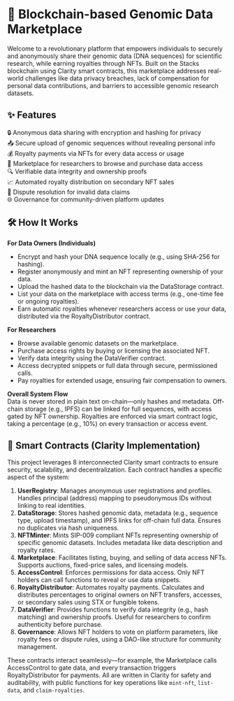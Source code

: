 # 🧬 Blockchain-based Genomic Data Marketplace

Welcome to a revolutionary platform that empowers individuals to securely and anonymously share their genomic data (DNA sequences) for scientific research, while earning royalties through NFTs. Built on the Stacks blockchain using Clarity smart contracts, this marketplace addresses real-world challenges like data privacy breaches, lack of compensation for personal data contributions, and barriers to accessible genomic research datasets.

## ✨ Features

🔒 Anonymous data sharing with encryption and hashing for privacy  
📤 Secure upload of genomic sequences without revealing personal info  
💰 Royalty payments via NFTs for every data access or usage  
🛒 Marketplace for researchers to browse and purchase data access  
🔍 Verifiable data integrity and ownership proofs  
📈 Automated royalty distribution on secondary NFT sales  
🚫 Dispute resolution for invalid data claims  
🌐 Governance for community-driven platform updates  

## 🛠 How It Works

**For Data Owners (Individuals)**  
- Encrypt and hash your DNA sequence locally (e.g., using SHA-256 for hashing).  
- Register anonymously and mint an NFT representing ownership of your data.  
- Upload the hashed data to the blockchain via the DataStorage contract.  
- List your data on the marketplace with access terms (e.g., one-time fee or ongoing royalties).  
- Earn automatic royalties whenever researchers access or use your data, distributed via the RoyaltyDistributor contract.  

**For Researchers**  
- Browse available genomic datasets on the marketplace.  
- Purchase access rights by buying or licensing the associated NFT.  
- Verify data integrity using the DataVerifier contract.  
- Access decrypted snippets or full data through secure, permissioned calls.  
- Pay royalties for extended usage, ensuring fair compensation to owners.  

**Overall System Flow**  
Data is never stored in plain text on-chain—only hashes and metadata. Off-chain storage (e.g., IPFS) can be linked for full sequences, with access gated by NFT ownership. Royalties are enforced via smart contract logic, taking a percentage (e.g., 10%) on every transaction or access event.

## 📜 Smart Contracts (Clarity Implementation)

This project leverages 8 interconnected Clarity smart contracts to ensure security, scalability, and decentralization. Each contract handles a specific aspect of the system:

1. **UserRegistry**: Manages anonymous user registrations and profiles. Handles principal (address) mapping to pseudonymous IDs without linking to real identities.  
2. **DataStorage**: Stores hashed genomic data, metadata (e.g., sequence type, upload timestamp), and IPFS links for off-chain full data. Ensures no duplicates via hash uniqueness.  
3. **NFTMinter**: Mints SIP-009 compliant NFTs representing ownership of specific genomic datasets. Includes metadata like data description and royalty rates.  
4. **Marketplace**: Facilitates listing, buying, and selling of data access NFTs. Supports auctions, fixed-price sales, and licensing models.  
5. **AccessControl**: Enforces permissions for data access. Only NFT holders can call functions to reveal or use data snippets.  
6. **RoyaltyDistributor**: Automates royalty payments. Calculates and distributes percentages to original owners on NFT transfers, accesses, or secondary sales using STX or fungible tokens.  
7. **DataVerifier**: Provides functions to verify data integrity (e.g., hash matching) and ownership proofs. Useful for researchers to confirm authenticity before purchase.  
8. **Governance**: Allows NFT holders to vote on platform parameters, like royalty fees or dispute rules, using a DAO-like structure for community management.  

These contracts interact seamlessly—for example, the Marketplace calls AccessControl to gate data, and every transaction triggers RoyaltyDistributor for payments. All are written in Clarity for safety and auditability, with public functions for key operations like `mint-nft`, `list-data`, and `claim-royalties`.